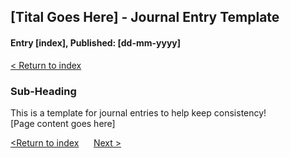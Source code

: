 ## [Tital Goes Here] - Journal Entry Template 
#### Entry [index], Published: [dd-mm-yyyy]

[< Return to index ](../)

### Sub-Heading

This is a template for journal entries to help keep consistency!  
[Page content goes here]

[<Return to index](../)
&nbsp;&nbsp;&nbsp;&nbsp;
[Next >](./journal_[index].md)
